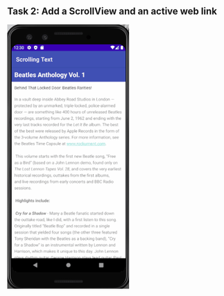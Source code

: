## Task 2: Add a ScrollView and an active web link
<img src="Screenshot_Of_Task/Task2_Completed.gif">
